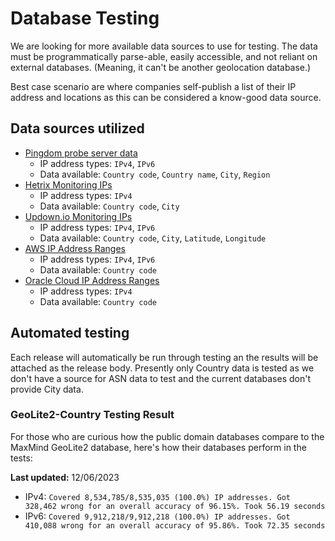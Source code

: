 # Database Testing

We are looking for more available data sources to use for testing. The data must be programmatically parse-able, easily accessible, and not reliant on external databases. (Meaning, it can't be another geolocation database.)

Best case scenario are where companies self-publish a list of their IP address and locations as this can be considered a know-good data source.

## Data sources utilized

- [Pingdom probe server data](https://www.pingdom.com/rss/probe_servers.xml)
  - IP address types: `IPv4`, `IPv6`
  - Data available: `Country code`, `Country name`, `City`, `Region`
- [Hetrix Monitoring IPs](https://docs.hetrixtools.com/uptime-monitoring-ip-addresses/)
  - IP address types: `IPv4`
  - Data available: `Country code`, `City`
- [Updown.io Monitoring IPs](https://updown.io/api/nodes)
  - IP address types: `IPv4`, `IPv6`
  - Data available: `Country code`, `City`, `Latitude`, `Longitude`
- [AWS IP Address Ranges](https://ip-ranges.amazonaws.com/ip-ranges.json)
  - IP address types: `IPv4`, `IPv6`
  - Data available: `Country code`
- [Oracle Cloud IP Address Ranges](https://docs.oracle.com/en-us/iaas/tools/public_ip_ranges.json) 
	- IP address types: `IPv4`
	- Data available: `Country code`

## Automated testing

Each release will automatically be run through testing an the results will be attached as the release body.
Presently only Country data is tested as we don't have a source for ASN data to test and the current databases don't provide City data.

### GeoLite2-Country Testing Result

For those who are curious how the public domain databases compare to the MaxMind GeoLite2 database, here's how their databases perform in the tests:

**Last updated:** 12/06/2023

- IPv4: `Covered 8,534,785/8,535,035 (100.0%) IP addresses. Got 328,462 wrong for an overall accuracy of 96.15%. Took 56.19 seconds`
- IPv6: `Covered 9,912,218/9,912,218 (100.0%) IP addresses. Got 410,088 wrong for an overall accuracy of 95.86%. Took 72.35 seconds`
